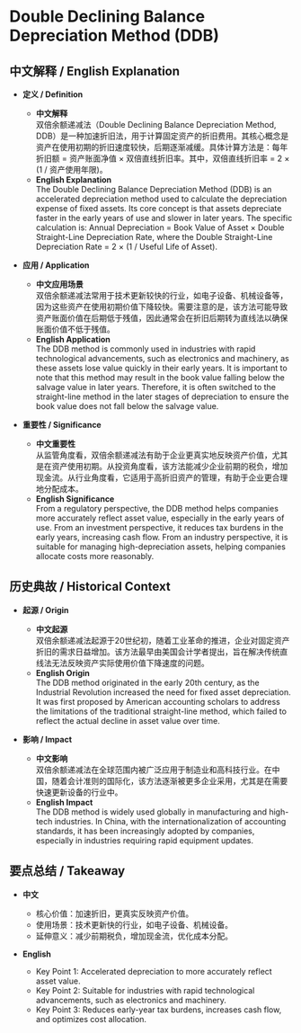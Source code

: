 # Double Declining Balance Depreciation Method (DDB)

## 中文解释 / English Explanation

* **定义 / Definition**  
  - **中文解释**  
    双倍余额递减法（Double Declining Balance Depreciation Method, DDB）是一种加速折旧法，用于计算固定资产的折旧费用。其核心概念是资产在使用初期的折旧速度较快，后期逐渐减缓。具体计算方法是：每年折旧额 = 资产账面净值 × 双倍直线折旧率。其中，双倍直线折旧率 = 2 × (1 / 资产使用年限)。  
  - **English Explanation**  
    The Double Declining Balance Depreciation Method (DDB) is an accelerated depreciation method used to calculate the depreciation expense of fixed assets. Its core concept is that assets depreciate faster in the early years of use and slower in later years. The specific calculation is: Annual Depreciation = Book Value of Asset × Double Straight-Line Depreciation Rate, where the Double Straight-Line Depreciation Rate = 2 × (1 / Useful Life of Asset).

* **应用 / Application**  
  - **中文应用场景**  
    双倍余额递减法常用于技术更新较快的行业，如电子设备、机械设备等，因为这些资产在使用初期价值下降较快。需要注意的是，该方法可能导致资产账面价值在后期低于残值，因此通常会在折旧后期转为直线法以确保账面价值不低于残值。  
  - **English Application**  
    The DDB method is commonly used in industries with rapid technological advancements, such as electronics and machinery, as these assets lose value quickly in their early years. It is important to note that this method may result in the book value falling below the salvage value in later years. Therefore, it is often switched to the straight-line method in the later stages of depreciation to ensure the book value does not fall below the salvage value.

* **重要性 / Significance**  
  - **中文重要性**  
    从监管角度看，双倍余额递减法有助于企业更真实地反映资产价值，尤其是在资产使用初期。从投资角度看，该方法能减少企业前期的税负，增加现金流。从行业角度看，它适用于高折旧资产的管理，有助于企业更合理地分配成本。  
  - **English Significance**  
    From a regulatory perspective, the DDB method helps companies more accurately reflect asset value, especially in the early years of use. From an investment perspective, it reduces tax burdens in the early years, increasing cash flow. From an industry perspective, it is suitable for managing high-depreciation assets, helping companies allocate costs more reasonably.

## 历史典故 / Historical Context

* **起源 / Origin**  
  - **中文起源**  
    双倍余额递减法起源于20世纪初，随着工业革命的推进，企业对固定资产折旧的需求日益增加。该方法最早由美国会计学者提出，旨在解决传统直线法无法反映资产实际使用价值下降速度的问题。  
  - **English Origin**  
    The DDB method originated in the early 20th century, as the Industrial Revolution increased the need for fixed asset depreciation. It was first proposed by American accounting scholars to address the limitations of the traditional straight-line method, which failed to reflect the actual decline in asset value over time.

* **影响 / Impact**  
  - **中文影响**  
    双倍余额递减法在全球范围内被广泛应用于制造业和高科技行业。在中国，随着会计准则的国际化，该方法逐渐被更多企业采用，尤其是在需要快速更新设备的行业中。  
  - **English Impact**  
    The DDB method is widely used globally in manufacturing and high-tech industries. In China, with the internationalization of accounting standards, it has been increasingly adopted by companies, especially in industries requiring rapid equipment updates.

## 要点总结 / Takeaway

* **中文**  
  - 核心价值：加速折旧，更真实反映资产价值。  
  - 使用场景：技术更新快的行业，如电子设备、机械设备。  
  - 延伸意义：减少前期税负，增加现金流，优化成本分配。  

* **English**  
  - Key Point 1: Accelerated depreciation to more accurately reflect asset value.  
  - Key Point 2: Suitable for industries with rapid technological advancements, such as electronics and machinery.  
  - Key Point 3: Reduces early-year tax burdens, increases cash flow, and optimizes cost allocation.